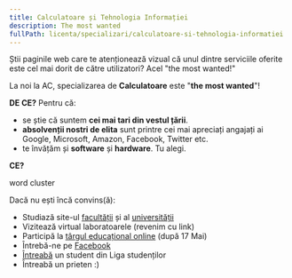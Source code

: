 ```yaml
---
title: Calculatoare și Tehnologia Informației
description: The most wanted
fullPath: licenta/specializari/calculatoare-si-tehnologia-informatiei
---
```

Știi paginile web care te atenționează vizual că unul dintre serviciile oferite este cel mai dorit de către utilizatori? Acel "the most wanted!"

La noi la AC, specializarea de **Calculatoare** este "**the most wanted**"!

**DE CE?** Pentru că:

* se știe că suntem **cei mai tari din vestul țării**.
* **absolvenții nostri de elita** sunt printre cei mai apreciați angajați ai Google, Microsoft, Amazon, Facebook, Twitter etc.
* te învățăm și **software** și **hardware**. Tu alegi.

**CE?**

word cluster

Dacă nu ești încă convins(ă):

* Studiază site-ul [facultății](https://ac.upt.ro/) și al [universității](http://upt.ro/)
* Vizitează virtual laboratoarele (revenim cu link)
* Participă la [târgul educațional online](eduexpo.upt.ro) (după 17 Mai)
* Întrebă-ne pe [Facebook](https://www.facebook.com/ac.upt.ro)
* [Întreabă](https://ligaac.ro/) un student din Liga studenților
* Întreabă un prieten :)